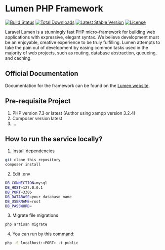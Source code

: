 # Lumen PHP Framework

[![Build Status](https://travis-ci.org/laravel/lumen-framework.svg)](https://travis-ci.org/laravel/lumen-framework)
[![Total Downloads](https://img.shields.io/packagist/dt/laravel/framework)](https://packagist.org/packages/laravel/lumen-framework)
[![Latest Stable Version](https://img.shields.io/packagist/v/laravel/framework)](https://packagist.org/packages/laravel/lumen-framework)
[![License](https://img.shields.io/packagist/l/laravel/framework)](https://packagist.org/packages/laravel/lumen-framework)

Laravel Lumen is a stunningly fast PHP micro-framework for building web applications with expressive, elegant syntax. We believe development must be an enjoyable, creative experience to be truly fulfilling. Lumen attempts to take the pain out of development by easing common tasks used in the majority of web projects, such as routing, database abstraction, queueing, and caching.

## Official Documentation

Documentation for the framework can be found on the [Lumen website](https://lumen.laravel.com/docs).

## Pre-requisite Project
1. PHP version 7.3 or latest (Author using xampp version 3.2.4)
2. Composer version latest
3. ...

## How to run the service locally?

1. Install dependencies
```sh
git clone this repository
composer install
```
2. Edit .env 
```sh
DB_CONNECTION=mysql
DB_HOST=127.0.0.1
DB_PORT=3306
DB_DATABASE=your database name
DB_USERNAME=root
DB_PASSWORD=
```
3. Migrate file migrations
```sh
php artisan migrate
```
4. You can run by this command:
```sh
php -S localhost:<PORT> -t public
```
